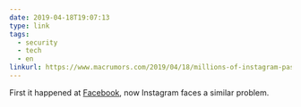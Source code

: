```yaml
---
date: 2019-04-18T19:07:13
type: link
tags:
  - security
  - tech
  - en
linkurl: https://www.macrumors.com/2019/04/18/millions-of-instagram-passwords-plain-text/
---
```

First it happened at [Facebook](https://krebsonsecurity.com/2019/03/facebook-stored-hundreds-of-millions-of-user-passwords-in-plain-text-for-years/), now Instagram faces a similar problem.
